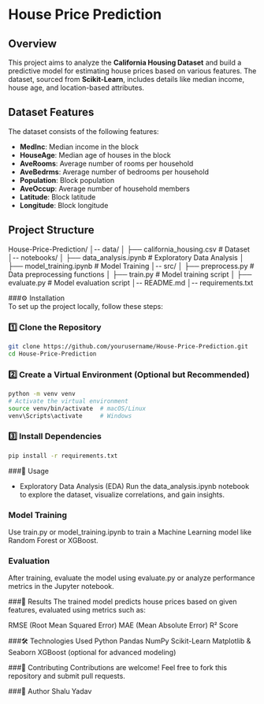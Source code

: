 #  House Price Prediction  

##  Overview  
This project aims to analyze the **California Housing Dataset** and build a predictive model for estimating house prices based on various features. The dataset, sourced from **Scikit-Learn**, includes details like median income, house age, and location-based attributes.  

##  Dataset Features  
The dataset consists of the following features:  
- **MedInc**: Median income in the block  
- **HouseAge**: Median age of houses in the block  
- **AveRooms**: Average number of rooms per household  
- **AveBedrms**: Average number of bedrooms per household  
- **Population**: Block population  
- **AveOccup**: Average number of household members  
- **Latitude**: Block latitude  
- **Longitude**: Block longitude  

##  Project Structure 

House-Price-Prediction/ │-- data/ │ ├── california_housing.csv # Dataset
│-- notebooks/ │ ├── data_analysis.ipynb # Exploratory Data Analysis
│ ├── model_training.ipynb # Model Training
│-- src/ │ ├── preprocess.py # Data preprocessing functions
│ ├── train.py # Model training script
│ ├── evaluate.py # Model evaluation script
│-- README.md
│-- requirements.txt


###⚙️  Installation  
To set up the project locally, follow these steps:  

### 1️⃣ Clone the Repository  
```bash
git clone https://github.com/yourusername/House-Price-Prediction.git  
cd House-Price-Prediction
```

### 2️⃣ Create a Virtual Environment (Optional but Recommended)
``` bash
python -m venv venv  
# Activate the virtual environment  
source venv/bin/activate  # macOS/Linux  
venv\Scripts\activate     # Windows
```
 
### 3️⃣ Install Dependencies
``` bash
pip install -r requirements.txt
```
###🚀 Usage
- Exploratory Data Analysis (EDA)
Run the data_analysis.ipynb notebook to explore the dataset, visualize correlations, and gain insights.

### Model Training
Use train.py or model_training.ipynb to train a Machine Learning model like Random Forest or XGBoost.

### Evaluation
After training, evaluate the model using evaluate.py or analyze performance metrics in the Jupyter notebook.

###🎯 Results
The trained model predicts house prices based on given features, evaluated using metrics such as:

RMSE (Root Mean Squared Error)
MAE (Mean Absolute Error)
R² Score

###🛠️ Technologies Used
Python
Pandas
NumPy
Scikit-Learn
Matplotlib & Seaborn
XGBoost (optional for advanced modeling)

###🤝 Contributing
Contributions are welcome! Feel free to fork this repository and submit pull requests.

###👤 Author
Shalu Yadav
